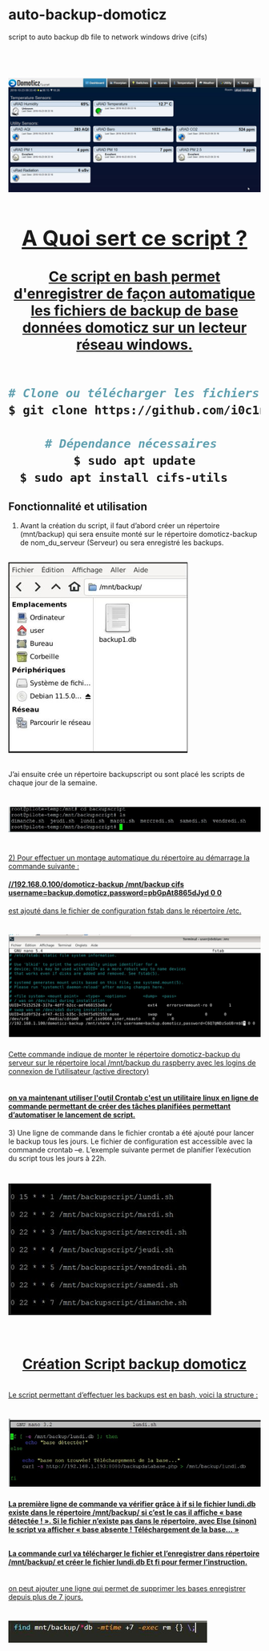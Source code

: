# auto-backup-domoticz
script to auto backup db file to network windows drive (cifs)

<h1 align="center">
  <br>
  <a href="https://github.com/i0c1n/auto-backup-domoticz"><img src="/jpg/screen.jpg?raw=true" alt="Logo" 
 </h1>

## A Quoi sert ce script ? 

Ce script en bash permet d'enregistrer de façon automatique les fichiers de backup de base données domoticz sur un lecteur réseau windows.
    <br>
    </br>
  
  
 ```bash
# Clone ou télécharger les fichiers bash 
$ git clone https://github.com/i0c1n/auto-backup-domoticz

# Dépendance nécessaires 
$ sudo apt update
$ sudo apt install cifs-utils   
```
    
## Fonctionnalité et utilisation

1)  Avant la création du script, il faut d’abord créer un répertoire (mnt/backup) qui sera ensuite monté sur le répertoire domoticz-backup de nom_du_serveur (Serveur) ou sera enregistré les backups.
  

  <br>
  <a href="https://github.com/i0c1n/auto-backup-domoticz"><img src="/jpg/folder.JPG?raw=true" alt="Logo" 
 </h1>
  </a>
  
  <br>J’ai ensuite crée un répertoire backupscript ou sont placé les scripts de chaque jour de
la semaine.</br>
    
    
  <h1>
  <a href="https://github.com/i0c1n/auto-backup-domoticz"><img src="/jpg/Capture2.jpg?raw=true" alt="Logo" 
 </a>
 </h1>
  
 
  <br>2) Pour effectuer un montage automatique du répertoire au démarrage la
commande suivante : <h4>//192.168.0.100/domoticz-backup /mnt/backup cifs
  username=backup.domoticz,password=pbGpAt8865dJyd 0 0</h4> est ajouté dans
le fichier de configuration fstab dans le répertoire /etc.</br>

  <h1>
  <a href="https://github.com/i0c1n/auto-backup-domoticz"><img src="/jpg/fstab.jpg?raw=true" alt="Logo" 
 </a>
 </h1>

Cette commande indique de monter le répertoire domoticz-backup du serveur sur le
répertoire local /mnt/backup du raspberry avec les logins de connexion de
l’utilisateur (active directory)

<h4><br> on va maintenant utiliser l'outil Crontab c'est un utilitaire linux en ligne de commande permettant de créer des tâches
planifiées permettant d’automatiser le lancement de script.</br></h4>

<a>3) Une ligne de commande dans le fichier crontab a été ajouté pour lancer le
backup tous les jours.
Le fichier de configuration est accessible avec la commande crontab –e.
L’exemple suivante permet de planifier l’exécution du script tous les jours à 22h.</a>

  <h1>
  <a href="https://github.com/i0c1n/auto-backup-domoticz"><img src="/jpg/backup.jpg?raw=true" alt="Logo" 
 </a>
 </h1>
    
   <h1 align="center"><br>Création Script backup domoticz</br></h1>
   
   <br>Le script permettant d’effectuer les backups est en bash, voici la structure :</br>
    
   <h1>
  <a href="https://github.com/i0c1n/auto-backup-domoticz"><img src="/jpg/Capture3.jpg?raw=true" alt="Logo" 
 </a>
 </h1>

<h4>La première ligne de commande va vérifier grâce à if si le fichier lundi.db existe dans le
répertoire /mnt/backup/ si c’est le cas il affiche « base détectée ! ».
Si le fichier n’existe pas dans le répertoire, avec Else (sinon) le script va afficher « base
absente ! Téléchargement de la base… »
  
 <br>La commande curl va télécharger le fichier et l’enregistrer dans répertoire
/mnt/backup/ et créer le fichier lundi.db
Et fi pour fermer l’instruction.</br></h4>

<br>on peut ajouter une ligne qui permet de supprimer les bases enregistrer depuis plus de 7 jours.</br>

<h1>
  <a href="https://github.com/i0c1n/auto-backup-domoticz"><img src="/jpg/find.JPG?raw=true" alt="Logo" 
 </a>
 </h1>
  
  
